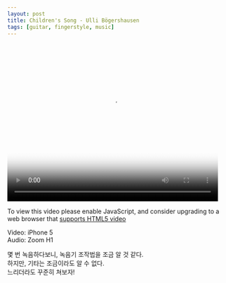 ```yaml
---
layout: post
title: Children's Song - Ulli Bögershausen
tags: [guitar, fingerstyle, music]
---
```


<video id="my-video" class="video-js" controls preload="auto" width="480" height="360"
poster="http://media.astinchoi.com/2016/video/20160413-ulli_ bogershausen_children_s_song.png" data-setup="{}">
<source src="http://media.astinchoi.com/2016/video/20160413-ulli_bogershausen-children_s_song.mp4" type='video/mp4'>
<p class="vjs-no-js">
  To view this video please enable JavaScript, and consider upgrading to a web browser that
  <a href="http://videojs.com/html5-video-support/" target="_blank">supports HTML5 video</a>
</p>
</video><p></p>

Video: iPhone 5  
Audio: Zoom H1  

몇 번 녹음하다보니, 녹음기 조작법을 조금 알 것 같다.  
하지만, 기타는 조금이라도 알 수 없다.  
느리더라도 꾸준히 쳐보자!  